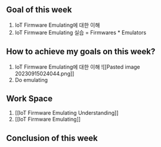 ## Goal of this week
1. IoT Firmware Emulating에 대한 이해
2. IoT Firmware Emulating 실습 = Firmwares * Emulators

## How to achieve my goals on this week?

1. IoT Firmware Emulating에 대한 이해 ![[Pasted image 20230915024044.png]]
2. Do emulating

## Work Space
1. [[IoT Firmware Emulating Understanding]]
2. [[IoT Firmware Emulating]]

## Conclusion of this week

